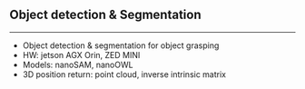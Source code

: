 ## Object detection & Segmentation <br/>
***
- Object detection & segmentation for object grasping
- HW: jetson AGX Orin, ZED MINI
- Models: nanoSAM, nanoOWL
- 3D position return: point cloud, inverse intrinsic matrix
